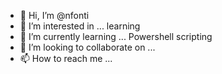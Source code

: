 - 👋 Hi, I’m @nfonti
- 👀 I’m interested in ... learning
- 🌱 I’m currently learning ... Powershell scripting
- 💞️ I’m looking to collaborate on ... 
- 📫 How to reach me ... 

<!---
nfonti/nfonti is a ✨ special ✨ repository because its `README.md` (this file) appears on your GitHub profile.
You can click the Preview link to take a look at your changes.
--->
